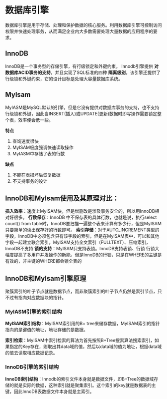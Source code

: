 
# 数据库引擎

数据库引擎是用于存储、处理和保护数据的核心服务。利用数据库引擎可控制访问权限并快速处理事务，从而满足企业内大多数需要处理大量数据的应用程序的要求。

## InnoDB

InnoDB是一个事务型的存储引擎，有行级锁定和外键约束。
Innodb引擎提供 **对数据库ACID事务的支持**，并且实现了SQL标准的四种 **隔离级别**。该引擎还提供了行级锁和外键约束，它的设计目标是处理大容量数据库系统。

## MyIsam

MyIASM是MySQL默认的引擎，但是它没有提供对数据库事务的支持，也不支持行级锁和外键，因此当INSERT(插入)或UPDATE(更新)数据时即写操作需要锁定整个表，效率便会低一些。

**特点**
1. 查询速度很快
2. MyISAM极度强调快速读取操作
3. MyIASM中存储了表的行数

**缺点**
1. 不能在表损坏后恢复数据
2. 不支持事务的设计


## InnoDB和MyIsam使用及其原理对比：

**插入效率**：速度上MyISAM快，但是增删改是涉及事务安全的，所以用InnoDB相对好很多。
**行数保存**：InnoDB 中不保存表的具体行数，也就是说，执行select count() from table时，InnoDB要扫描一遍整个表来计算有多少行，但是MyISAM只要简单的读出保存好的行数即可。
**索引存储**：对于AUTO_INCREMENT类型的字段，InnoDB中必须包含只有该字段的索引，但是在MyISAM表中，可以和其他字段一起建立联合索引。MyISAM支持全文索引（FULLTEXT）、压缩索引，InnoDB不支持
**锁的支持**：MyISAM只支持表锁。InnoDB支持表锁、行锁 行锁大幅度提高了多用户并发操作的新能。但是InnoDB的行锁，只是在WHERE的主键是有效的，非主键的WHERE都会锁全表的

## InnoDB和MyIsam引擎原理

聚簇索引的叶子节点就是数据节点，而非聚簇索引的叶子节点仍然是索引节点，只不过有指向对应数据块的指针。

### MyIASM引擎的索引结构

**MyISAM索引结构**：MyISAM索引用的B+ tree来储存数据，MyISAM索引的指针指向的是键值的地址，地址存储的是数据。

**索引检索**：MyISAM中索引检索的算法为首先按照B+Tree搜索算法搜索索引，如果指定的Key存在，则取出其data域的值，然后以data域的值为地址，根据data域的值去读取相应数据记录。

### InnoDB引擎的索引结构

**InnoDB索引结构**：Innodb的索引文件本身就是数据文件，即B+Tree的数据域存储的就是实际的数据，这种索引就是聚集索引。这个索引的key就是数据表的主键，因此InnoDB表数据文件本身就是主索引。